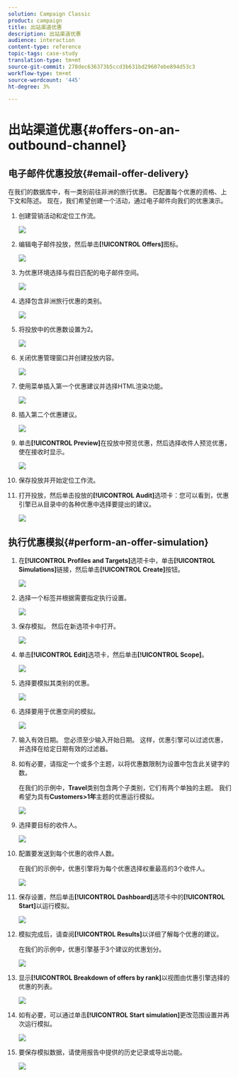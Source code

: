 ```yaml
---
solution: Campaign Classic
product: campaign
title: 出站渠道优惠
description: 出站渠道优惠
audience: interaction
content-type: reference
topic-tags: case-study
translation-type: tm+mt
source-git-commit: 278dec636373b5ccd3b631bd29607ebe894d53c3
workflow-type: tm+mt
source-wordcount: '445'
ht-degree: 3%

---
```



# 出站渠道优惠{#offers-on-an-outbound-channel}

## 电子邮件优惠投放{#email-offer-delivery}

在我们的数据库中，有一类别前往非洲的旅行优惠。 已配置每个优惠的资格、上下文和陈述。 现在，我们希望创建一个活动，通过电子邮件向我们的优惠演示。

1. 创建营销活动和定位工作流。

   ![](assets/offer_delivery_example_001.png)

1. 编辑电子邮件投放，然后单击&#x200B;**[!UICONTROL Offers]**&#x200B;图标。

   ![](assets/offer_delivery_example_002.png)

1. 为优惠环境选择与假日匹配的电子邮件空间。

   ![](assets/offer_delivery_example_003.png)

1. 选择包含非洲旅行优惠的类别。

   ![](assets/offer_delivery_example_004.png)

1. 将投放中的优惠数设置为2。

   ![](assets/offer_delivery_example_005.png)

1. 关闭优惠管理窗口并创建投放内容。

   ![](assets/offer_delivery_example_006.png)

1. 使用菜单插入第一个优惠建议并选择HTML渲染功能。

   ![](assets/offer_delivery_example_007.png)

1. 插入第二个优惠建议。

   ![](assets/offer_delivery_example_008.png)

1. 单击&#x200B;**[!UICONTROL Preview]**&#x200B;在投放中预览优惠，然后选择收件人预览优惠，使在接收时显示。

   ![](assets/offer_delivery_example_009.png)

1. 保存投放并开始定位工作流。
1. 打开投放，然后单击投放的&#x200B;**[!UICONTROL Audit]**&#x200B;选项卡：您可以看到，优惠引擎已从目录中的各种优惠中选择要提出的建议。

   ![](assets/offer_delivery_example_010.png)

## 执行优惠模拟{#perform-an-offer-simulation}

1. 在&#x200B;**[!UICONTROL Profiles and Targets]**&#x200B;选项卡中，单击&#x200B;**[!UICONTROL Simulations]**&#x200B;链接，然后单击&#x200B;**[!UICONTROL Create]**&#x200B;按钮。

   ![](assets/offer_simulation_001.png)

1. 选择一个标签并根据需要指定执行设置。

   ![](assets/offer_simulation_example_002.png)

1. 保存模拟。 然后在新选项卡中打开。

   ![](assets/offer_simulation_example_003.png)

1. 单击&#x200B;**[!UICONTROL Edit]**&#x200B;选项卡，然后单击&#x200B;**[!UICONTROL Scope]**。

   ![](assets/offer_simulation_example_004.png)

1. 选择要模拟其类别的优惠。

   ![](assets/offer_simulation_example_005.png)

1. 选择要用于优惠空间的模拟。

   ![](assets/offer_simulation_example_006.png)

1. 输入有效日期。 您必须至少输入开始日期。 这样，优惠引擎可以过滤优惠，并选择在给定日期有效的过滤器。
1. 如有必要，请指定一个或多个主题，以将优惠数限制为设置中包含此关键字的数。

   在我们的示例中，**Travel**&#x200B;类别包含两个子类别，它们有两个单独的主题。 我们希望为具有&#x200B;**Customers>1年**&#x200B;主题的优惠运行模拟。

   ![](assets/offer_simulation_example_007.png)

1. 选择要目标的收件人。

   ![](assets/offer_simulation_example_008.png)

1. 配置要发送到每个优惠的收件人数。

   在我们的示例中，优惠引擎将为每个优惠选择权重最高的3个收件人。

   ![](assets/offer_simulation_example_009.png)

1. 保存设置，然后单击&#x200B;**[!UICONTROL Dashboard]**&#x200B;选项卡中的&#x200B;**[!UICONTROL Start]**&#x200B;以运行模拟。

   ![](assets/offer_simulation_example_010.png)

1. 模拟完成后，请查阅&#x200B;**[!UICONTROL Results]**&#x200B;以详细了解每个优惠的建议。

   在我们的示例中，优惠引擎基于3个建议的优惠划分。

   ![](assets/offer_simulation_example_011.png)

1. 显示&#x200B;**[!UICONTROL Breakdown of offers by rank]**&#x200B;以视图由优惠引擎选择的优惠的列表。

   ![](assets/offer_simulation_example_012.png)

1. 如有必要，可以通过单击&#x200B;**[!UICONTROL Start simulation]**&#x200B;更改范围设置并再次运行模拟。

   ![](assets/offer_simulation_example_010.png)

1. 要保存模拟数据，请使用报告中提供的历史记录或导出功能。

   ![](assets/offer_simulation_example_013.png)

